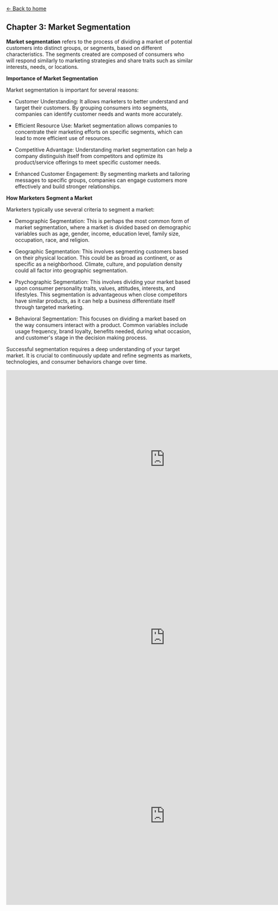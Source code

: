 [<- Back to home](https://pgtreau.github.io/marketing.html)

## Chapter 3: Market Segmentation

**Market segmentation** refers to the process of dividing a market of potential customers into distinct groups, or segments, based on different characteristics. The segments created are composed of consumers who will respond similarly to marketing strategies and share traits such as similar interests, needs, or locations.

**Importance of Market Segmentation**

Market segmentation is important for several reasons:

- Customer Understanding: It allows marketers to better understand and target their customers. By grouping consumers into segments, companies can identify customer needs and wants more accurately.

- Efficient Resource Use: Market segmentation allows companies to concentrate their marketing efforts on specific segments, which can lead to more efficient use of resources.

- Competitive Advantage: Understanding market segmentation can help a company distinguish itself from competitors and optimize its product/service offerings to meet specific customer needs.

- Enhanced Customer Engagement: By segmenting markets and tailoring messages to specific groups, companies can engage customers more effectively and build stronger relationships.

**How Marketers Segment a Market**

Marketers typically use several criteria to segment a market:

- Demographic Segmentation: This is perhaps the most common form of market segmentation, where a market is divided based on demographic variables such as age, gender, income, education level, family size, occupation, race, and religion.

- Geographic Segmentation: This involves segmenting customers based on their physical location. This could be as broad as continent, or as specific as a neighborhood. Climate, culture, and population density could all factor into geographic segmentation.

- Psychographic Segmentation: This involves dividing your market based upon consumer personality traits, values, attitudes, interests, and lifestyles. This segmentation is advantageous when close competitors have similar products, as it can help a business differentiate itself through targeted marketing.

- Behavioral Segmentation: This focuses on dividing a market based on the way consumers interact with a product. Common variables include usage frequency, brand loyalty, benefits needed, during what occasion, and customer's stage in the decision making process.

Successful segmentation requires a deep understanding of your target market. It is crucial to continuously update and refine segments as markets, technologies, and consumer behaviors change over time.

<iframe width="853" height="480" src="https://www.youtube.com/embed/pCLQkgcjMjY?list=PL14BB28B5FE99A733" title="How to Use Market Segmentation: Developing a Target Market" frameborder="0" allow="accelerometer; autoplay; clipboard-write; encrypted-media; gyroscope; picture-in-picture; web-share" allowfullscreen></iframe>

<iframe width="853" height="480" src="https://www.youtube.com/embed/qCtL8szl-Pk" title="MAR101 - CH6  - Segmentation, Targeting, &amp; Positioning" frameborder="0" allow="accelerometer; autoplay; clipboard-write; encrypted-media; gyroscope; picture-in-picture; web-share" allowfullscreen></iframe>

<iframe width="853" height="480" src="https://www.youtube.com/embed/K400f3nvtrI" title="MARKETING 101: Marketing Segmentation, Targeting, and Positioning" frameborder="0" allow="accelerometer; autoplay; clipboard-write; encrypted-media; gyroscope; picture-in-picture; web-share" allowfullscreen></iframe>

